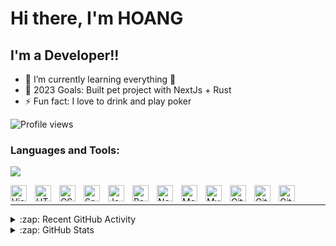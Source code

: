 # Hi there, I'm HOANG


## I'm a Developer!!

- 🌱 I’m currently learning everything 🤣
- 🥅 2023 Goals: Built pet project with NextJs + Rust
- ⚡ Fun fact: I love to drink and play poker

![Profile views](https://gpvc.arturio.dev/ivermin1123)

### Languages and Tools:

![](http://github-profile-summary-cards.vercel.app/api/cards/repos-per-language?username=ivermin1123&theme=monokai)


<img align="left" alt="Visual Studio Code" width="26px" src="https://cdn.jsdelivr.net/gh/devicons/devicon/icons/vscode/vscode-original.svg" style="padding-right:10px;" />
<img align="left" alt="HTML5" width="26px" src="https://cdn.jsdelivr.net/gh/devicons/devicon/icons/html5/html5-original.svg" style="padding-right:10px;" />
<img align="left" alt="CSS3" width="26px" src="https://cdn.jsdelivr.net/gh/devicons/devicon/icons/css3/css3-original.svg" style="padding-right:10px;" />
<img align="left" alt="Sass" width="26px" src="https://cdn.jsdelivr.net/gh/devicons/devicon/icons/sass/sass-original.svg" style="padding-right:10px;" />
<img align="left" alt="JavaScript" width="26px" src="https://cdn.jsdelivr.net/gh/devicons/devicon/icons/javascript/javascript-original.svg" style="padding-right:10px;" />
<img align="left" alt="React" width="26px" src="https://cdn.jsdelivr.net/gh/devicons/devicon/icons/react/react-original.svg" style="padding-right:10px;" />
<img align="left" alt="Node.js" width="26px" src="https://cdn.jsdelivr.net/gh/devicons/devicon/icons/nodejs/nodejs-original.svg" style="padding-right:10px;" />
<img align="left" alt="MongoDB" width="26px" src="https://cdn.jsdelivr.net/gh/devicons/devicon/icons/mongodb/mongodb-original.svg" style="padding-right:10px;" />
<img align="left" alt="MySQL" width="26px" src="https://cdn.jsdelivr.net/gh/devicons/devicon/icons/mysql/mysql-original.svg" style="padding-right:10px;" />
<img align="left" alt="Git" width="26px" src="https://cdn.jsdelivr.net/gh/devicons/devicon/icons/git/git-original.svg" style="padding-right:10px;" />
<img align="left" alt="GitHub" width="26px" src="https://user-images.githubusercontent.com/3369400/139447912-e0f43f33-6d9f-45f8-be46-2df5bbc91289.png" style="padding-right:10px;" />
<img align="left" alt="GitHub" width="26px" src="https://user-images.githubusercontent.com/3369400/139448065-39a229ba-4b06-434b-bc67-616e2ed80c8f.png" style="padding-right:10px;" />

<br />

---

<details>
  <summary>:zap: Recent GitHub Activity</summary>
  
<!--START_SECTION:activity-->
![](http://github-profile-summary-cards.vercel.app/api/cards/profile-details?username=ivermin1123&theme=monokai)
<!--END_SECTION:activity-->

</details>

<details>
  <summary>:zap: GitHub Stats</summary>

![](http://github-profile-summary-cards.vercel.app/api/cards/stats?username=ivermin1123&theme=monokai)

</details>

[instagram]: https://instagram.com/ivermin1123
[linkedin]: https://www.linkedin.com/in/ivermin1123/
